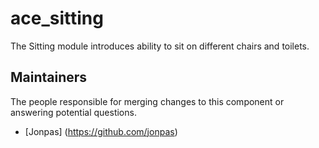 ace_sitting
===============

The Sitting module introduces ability to sit on different chairs and toilets.

## Maintainers

The people responsible for merging changes to this component or answering potential questions.

- [Jonpas] (https://github.com/jonpas)
